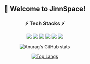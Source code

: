 <div align="center">

## :wave: Welcome to JinnSpace!

### :zap: Tech Stacks :zap:
  
<img src="https://img.shields.io/badge/Oracle-F80000?style=flat&logo=Oracle&logoColor=white"/> 
<img src="https://img.shields.io/badge/JavaScript-F7DF1E?style=flat&logo=JavaScript&logoColor=white"/>
<img src="https://img.shields.io/badge/HTML5-E34F26?style=flat&logo=HTML5&logoColor=white"/>
<img src="https://img.shields.io/badge/CSS3-1572B6?style=flat&logo=CSS3&logoColor=white"/>
<img src="https://img.shields.io/badge/JQuery-0769AD?style=flat&logo=JQuery&logoColor=white"/>
<img src="https://img.shields.io/badge/Spring-6DB33F?style=flat&logo=Spring&logoColor=white"/>



![Anurag's GitHub stats](https://github-readme-stats.vercel.app/api?username=jinnspace&show_icons=true&theme=radical) 


[![Top Langs](https://github-readme-stats.vercel.app/api/top-langs/?username=jinnspace&layout=compact)](https://github.com/anuraghazra/github-readme-stats)
</div>
